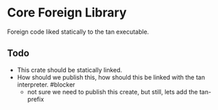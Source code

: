 # Core Foreign Library

Foreign code liked statically to the tan executable.

## Todo

- This crate should be statically linked.
- How should we publish this, how should this be linked with the tan interpreter. #blocker
  - not sure we need to publish this create, but still, lets add the tan-prefix
